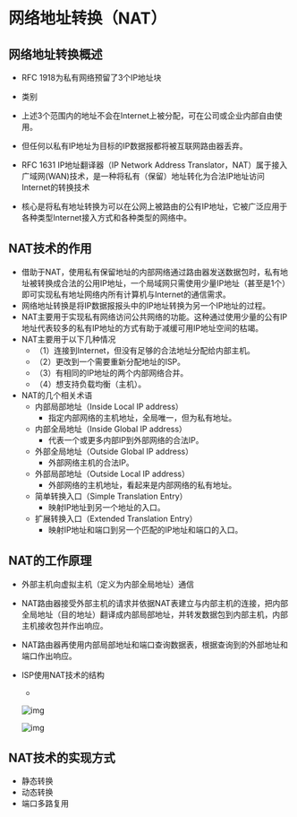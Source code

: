 # 网络地址转换（NAT）

## 网络地址转换概述

- RFC 1918为私有网络预留了3个IP地址块

- 类别

- 上述3个范围内的地址不会在Internet上被分配，可在公司或企业内部自由使用。

- 但任何以私有IP地址为目标的IP数据报都将被互联网路由器丢弃。

- RFC 1631 IP地址翻译器（IP Network Address Translator，NAT）属于接入广域网(WAN)技术，是一种将私有（保留）地址转化为合法IP地址访问Internet的转换技术

- 核心是将私有地址转换为可以在公网上被路由的公有IP地址，它被广泛应用于各种类型Internet接入方式和各种类型的网络中。

## NAT技术的作用

- 借助于NAT，使用私有保留地址的内部网络通过路由器发送数据包时，私有地址被转换成合法的公用IP地址，一个局域网只需使用少量IP地址（甚至是1个）即可实现私有地址网络内所有计算机与Internet的通信需求。
- 网络地址转换是将IP数据报报头中的IP地址转换为另一个IP地址的过程。
- NAT主要用于实现私有网络访问公共网络的功能。这种通过使用少量的公有IP地址代表较多的私有IP地址的方式有助于减缓可用IP地址空间的枯竭。
- NAT主要用于以下几种情况
  - （1）连接到Internet，但没有足够的合法地址分配给内部主机。
  - （2）更改到一个需要重新分配地址的ISP。
  - （3）有相同的IP地址的两个内部网络合并。
  - （4）想支持负载均衡（主机）。
- NAT的几个相关术语
  - 内部局部地址（Inside Local IP address）
    - 指定内部网络的主机地址，全局唯一，但为私有地址。
  - 内部全局地址（Inside Global IP address）
    - 代表一个或更多内部IP到外部网络的合法IP。
  - 外部全局地址（Outside Global IP address）
    - 外部网络主机的合法IP。
  - 外部局部地址（Outside Local IP address）
    - 外部网络的主机地址，看起来是内部网络的私有地址。
  - 简单转换入口（Simple Translation Entry）
    - 映射IP地址到另一个地址的入口。
  - 扩展转换入口（Extended Translation Entry）
    - 映射IP地址和端口到另一个匹配的IP地址和端口的入口。

## NAT的工作原理

- 外部主机向虚拟主机（定义为内部全局地址）通信

- NAT路由器接受外部主机的请求并依据NAT表建立与内部主机的连接，把内部全局地址（目的地址）翻译成内部局部地址，并转发数据包到内部主机，内部主机接收包并作出响应。

- NAT路由器再使用内部局部地址和端口查询数据表，根据查询到的外部地址和端口作出响应。

- ISP使用NAT技术的结构

  - 

    ![img](https://mubu.com/document_image/2706f329-2198-4626-b74e-994c84888e2b-4644403.jpg)

    ![img](https://mubu.com/document_image/c2447c32-232e-4c52-9e91-2cbbb00286bc-4644403.jpg)

## NAT技术的实现方式

- 静态转换
- 动态转换
- 端口多路复用